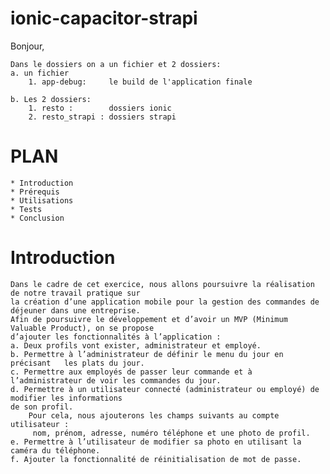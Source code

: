  # ionic-capacitor-strapi 
 Bonjour,

    Dans le dossiers on a un fichier et 2 dossiers:
    a. un fichier
        1. app-debug:     le build de l'application finale
  
    b. Les 2 dossiers:
        1. resto :        dossiers ionic
        2. resto_strapi : dossiers strapi
    
# PLAN

    * Introduction
    * Prérequis
    * Utilisations
    * Tests
    * Conclusion

# Introduction
    Dans le cadre de cet exercice, nous allons poursuivre la réalisation de notre travail pratique sur 
    la création d’une application mobile pour la gestion des commandes de déjeuner dans une entreprise.
    Afin de poursuivre le développement et d’avoir un MVP (Minimum Valuable Product), on se propose 
    d’ajouter les fonctionnalités à l’application :
    a. Deux profils vont exister, administrateur et employé.
    b. Permettre à l’administrateur de définir le menu du jour en précisant   les plats du jour.
    c. Permettre aux employés de passer leur commande et à l’administrateur de voir les commandes du jour.
    d. Permettre à un utilisateur connecté (administrateur ou employé) de modifier les informations 
    de son profil. 
        Pour cela, nous ajouterons les champs suivants au compte utilisateur :
         nom, prénom, adresse, numéro téléphone et une photo de profil.
    e. Permettre à l’utilisateur de modifier sa photo en utilisant la caméra du téléphone.
    f. Ajouter la fonctionnalité de réinitialisation de mot de passe.


